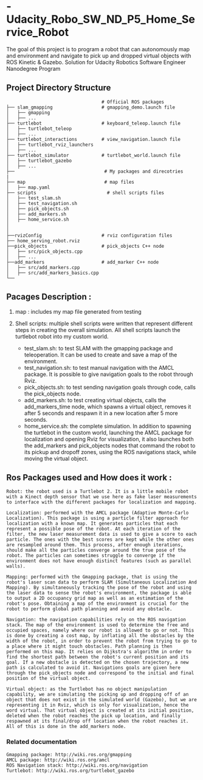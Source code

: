 # -Udacity_Robo_SW_ND_P5_Home_Service_Robot
The goal of this project is to program a robot that can autonomously map and environment and navigate to pick up and dropped virtual objects with ROS Kinetic &amp; Gazebo. Solution for Udacity Robotics Software Engineer Nanodegree Program


## Project Directory Structure

                                       # Official ROS packages
    ├── slam_gmapping                  # gmapping_demo.launch file                   
    │   ├── gmapping
    │   ├── ...
    ├── turtlebot                      # keyboard_teleop.launch file
    │   ├── turtlebot_teleop
    │   ├── ...
    ├── turtlebot_interactions         # view_navigation.launch file      
    │   ├── turtlebot_rviz_launchers
    │   ├── ...
    ├── turtlebot_simulator            # turtlebot_world.launch file 
    │   ├── turtlebot_gazebo
    │   ├── ...
    ├──                                 # My packages and direcotries
    |
    ├── map                             # map files
    │   ├── map.yaml
    ├── scripts                          # shell scripts files
    │   ├── test_slam.sh
    │   ├── test_navigation.sh
    │   ├── pick_objects.sh
    │   ├── add_markers.sh
    │   ├── home_service.sh
    │   
    │   
    ├──rvizConfig                      # rviz configuration files
    ├── home_serving_robot.rviz
    ├──pick_objects                    # pick_objects C++ node
    │   ├── src/pick_objects.cpp
    │   ├── ...
    ├──add_markers                     # add_marker C++ node
    │   ├── src/add_markers.cpp
    │   ├── src/add_markers_basics.cpp
    └──


## Pacages Description : 
 
1. map : includes my map file generated from testing
2. Shell scripts: multiple shell scripts were written that represent different steps in creating the overall simulation.
All shell scripts launch the turtlebot robot into my custom world.
   
   * test_slam.sh: to test SLAM with the gmapping package and teleoperation. It can be used to create and save a map of the environment.
   * test_navigation.sh: to test manual navigation with the AMCL package. It is possible to give navigation goals to the robot through Rviz.
   * pick_objects.sh: to test sending navigation goals through code, calls the pick_objects node.
   * add_markers.sh: to test creating virtual objects, calls the add_markers_time node, which spawns a virtual object, removes it after 5 seconds and respawn it in a new location after 5 more seconds.
   * home_service.sh: the complete simulation. In addition to spawning the turtlebot in the custom world, launching the AMCL package for localization and opening Rviz for visualization, it also launches both the add_markers and pick_objects nodes that command the robot to its pickup and dropoff zones, using the ROS navigations stack, while moving the virtual object.
   
   
## Ros Packages used and How does it work :

    Robot: the robot used is a Turtlebot 2. It is a little mobile robot with a Kinect depth sensor that we use here as fake laser measurements to interface with the different packages for localization and mapping.
    
    Localization: performed with the AMCL package (Adaptive Monte-Carlo Localization). This package is using a particle filter approach for localization with a known map. It generates particles that each represent a possible pose of the robot. At each iteration of the filter, the new laser measurement data is used to give a score to each particle. The ones with the best scores are kept while the other ones are resampled around them. This process, after enough iterations, should make all the particles converge around the true pose of the robot. The particles can sometimes struggle to converge if the environment does not have enough distinct features (such as parallel walls).
    
    Mapping: performed with the Gmapping package, that is using the robot's laser scan data to perform SLAM (Simultaneous Localization And Mapping). By simultaneously tracking the pose of the robot and using the laser data to sense the robot's environment, the package is able to output a 2D occupancy grid map as well as an estimation of the robot's pose. Obtaining a map of the environment is crucial for the robot to perform global path planning and avoid any obstacle.
    
    Navigation: the navigation capabilities rely on the ROS navigation stack. The map of the environment is used to determine the free and occupied spaces, namely where our robot is allowed to go or not. This is done by creating a cost map, by inflating all the obstacles by the width of the robot, in order to prevent the robot from trying to go to a place where it might touch obstacles. Path planning is then performed on this map. It relies on Dijkstra's algorithm in order to find the shortest path between the robot's current position and its goal. If a new obstacle is detected on the chosen trajectory, a new path is calculated to avoid it. Navigations goals are given here through the pick_objects node and correspond to the initial and final position of the virtual object.
    
    Virtual object: as the Turtlebot has no object manipulation capability, we are simulating the picking up and dropping off of an object that does not exist in the simulated world (Gazebo), but we are representing it in Rviz, which is only for visualization, hence the word virtual. That virtual object is created at its initial position, deleted when the robot reaches the pick up location, and finally respawned at its final/drop off location when the robot reaches it. All of this is done in the add_markers node.

### Related documentation

    Gmapping package: http://wiki.ros.org/gmapping
    AMCL package: http://wiki.ros.org/amcl
    ROS Navigation stack: http://wiki.ros.org/navigation
    Turtlebot: http://wiki.ros.org/turtlebot_gazebo

